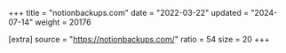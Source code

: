 +++
title = "notionbackups.com"
date = "2022-03-22"
updated = "2024-07-14"
weight = 20176

[extra]
source = "https://notionbackups.com/"
ratio = 54
size = 20
+++
